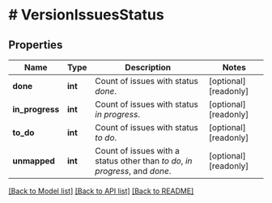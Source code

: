 # # VersionIssuesStatus

## Properties

Name | Type | Description | Notes
------------ | ------------- | ------------- | -------------
**done** | **int** | Count of issues with status *done*. | [optional] [readonly]
**in_progress** | **int** | Count of issues with status *in progress*. | [optional] [readonly]
**to_do** | **int** | Count of issues with status *to do*. | [optional] [readonly]
**unmapped** | **int** | Count of issues with a status other than *to do*, *in progress*, and *done*. | [optional] [readonly]

[[Back to Model list]](../../README.md#models) [[Back to API list]](../../README.md#endpoints) [[Back to README]](../../README.md)
